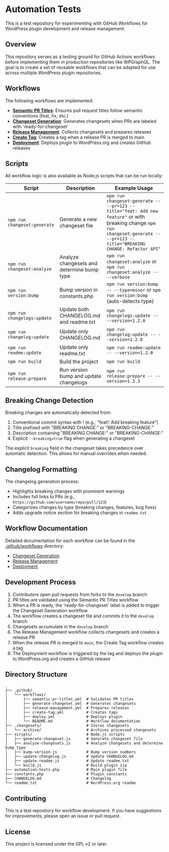 # Automation Tests

This is a test repository for experimenting with GitHub Workflows for WordPress plugin development and release management.

## Overview

This repository serves as a testing ground for GitHub Actions workflows before implementing them in production repositories like WPGraphQL. The goal is to create a set of reusable workflows that can be adapted for use across multiple WordPress plugin repositories.

## Workflows

The following workflows are implemented:

- **[Semantic PR Titles](.github/workflows/semantic-pr-titles.yml)**: Ensures pull request titles follow semantic conventions (feat, fix, etc.)
- **[Changeset Generation](.github/workflows/generate-changeset.yml)**: Generates changesets when PRs are labeled with 'ready-for-changeset'
- **[Release Management](.github/workflows/release-management.yml)**: Collects changesets and prepares releases
- **[Create Tag](.github/workflows/create-tag.yml)**: Creates a tag when a release PR is merged to main
- **[Deployment](.github/workflows/deploy.yml)**: Deploys plugin to WordPress.org and creates GitHub releases

## Scripts

All workflow logic is also available as Node.js scripts that can be run locally:

| Script | Description | Example Usage |
|--------|-------------|---------------|
| `npm run changeset:generate` | Generate a new changeset file | `npm run changeset:generate -- --pr=123 --title="feat: Add new feature"` or with breaking change `npm run changeset:generate -- --pr=123 --title="BREAKING CHANGE: Refactor API"` |
| `npm run changeset:analyze` | Analyze changesets and determine bump type | `npm run changeset:analyze` or `npm run changeset:analyze -- --verbose` |
| `npm run version:bump` | Bump version in constants.php | `npm run version:bump -- --type=minor` or `npm run version:bump` (auto-detects type) |
| `npm run changelogs:update` | Update both CHANGELOG.md and readme.txt | `npm run changelogs:update -- --version=1.2.0` |
| `npm run changelog:update` | Update only CHANGELOG.md | `npm run changelog:update -- --version=1.2.0` |
| `npm run readme:update` | Update only readme.txt | `npm run readme:update -- --version=1.2.0` |
| `npm run build` | Build the project | `npm run build` |
| `npm run release:prepare` | Run version bump and update changelogs | `npm run release:prepare -- --version=1.2.3` |

## Breaking Change Detection

Breaking changes are automatically detected from:

1. Conventional commit syntax with ! (e.g., "feat!: Add breaking feature")
2. Title prefixed with "BREAKING CHANGE:" or "BREAKING-CHANGE:"
3. Description containing "BREAKING CHANGE:" or "BREAKING-CHANGE:"
4. Explicit `--breaking=true` flag when generating a changeset

The explicit `breaking` field in the changeset takes precedence over automatic detection. This allows for manual overrides when needed.

## Changelog Formatting

The changelog generation process:

- Highlights breaking changes with prominent warnings
- Includes full links to PRs (e.g., `https://github.com/username/repo/pull/123`)
- Categorizes changes by type (breaking changes, features, bug fixes)
- Adds upgrade notice section for breaking changes in `readme.txt`

## Workflow Documentation

Detailed documentation for each workflow can be found in the [.github/workflows](.github/workflows) directory:

- [Changeset Generation](.github/workflows/changeset-generation.md)
- [Release Management](.github/workflows/release-management.md)
- [Deployment](.github/workflows/deployment.md)

## Development Process

1. Contributors open pull requests from forks to the `develop` branch
2. PR titles are validated using the Semantic PR Titles workflow
3. When a PR is ready, the 'ready-for-changeset' label is added to trigger the Changeset Generation workflow
4. The workflow creates a changeset file and commits it to the `develop` branch
5. Changesets accumulate in the `develop` branch
6. The Release Management workflow collects changesets and creates a release PR
7. When the release PR is merged to `main`, the Create Tag workflow creates a tag
8. The Deployment workflow is triggered by the tag and deploys the plugin to WordPress.org and creates a GitHub release

## Directory Structure

```
.
├── .github/
│   └── workflows/
│       ├── semantic-pr-titles.yml  # Validates PR titles
│       ├── generate-changeset.yml  # Generates changesets
│       ├── release-management.yml  # Prepares releases
│       ├── create-tag.yml          # Creates tags
│       ├── deploy.yml              # Deploys plugin
│       └── README.md               # Workflow documentation
├── .changesets/                    # Stores changesets
│   └── archive/                    # Archives processed changesets
├── scripts/                        # Node.js scripts
│   ├── generate-changeset.js       # Generate changeset file
│   ├── analyze-changesets.js       # Analyze changesets and determine bump type
│   ├── bump-version.js             # Bump version numbers
│   ├── update-changelog.js         # Update CHANGELOG.md
│   ├── update-readme.js            # Update readme.txt
│   └── build.js                    # Build plugin zip
├── automation-tests.php            # Main plugin file
├── constants.php                   # Plugin constants
├── CHANGELOG.md                    # Changelog
└── readme.txt                      # WordPress.org readme
```

## Contributing

This is a test repository for workflow development. If you have suggestions for improvements, please open an issue or pull request.

## License

This project is licensed under the GPL v2 or later. 

